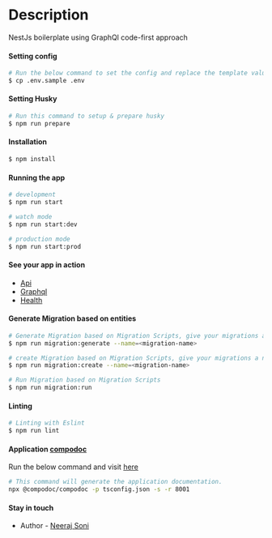 
# Description

NestJs boilerplate using GraphQl code-first approach

#### Setting config

```bash
# Run the below command to set the config and replace the template values with your config values
$ cp .env.sample .env
```

#### Setting Husky

```bash
# Run this command to setup & prepare husky
$ npm run prepare
```

#### Installation

```bash
$ npm install
```

#### Running the app

```bash
# development
$ npm run start

# watch mode
$ npm run start:dev

# production mode
$ npm run start:prod
```

#### See your app in action

 - [Api](http://localhost:3005/api)
 - [Graphql](http://localhost:3005/api/graphql)
 - [Health](http://localhost:3005/api/health)


#### Generate Migration based on entities

```bash
# Generate Migration based on Migration Scripts, give your migrations a name using --name flag (optional)
$ npm run migration:generate --name=<migration-name>

# create Migration based on Migration Scripts, give your migrations a name using --name flag (optional)
$ npm run migration:create --name=<migration-name>

# Run Migration based on Migration Scripts
$ npm run migration:run
```

#### Linting

```bash
# Linting with Eslint
$ npm run lint
```

#### Application [compodoc](https://compodoc.app/)
Run the below command and visit [here](http://127.0.0.1:8001/)
```bash
# This command will generate the application documentation.
npx @compodoc/compodoc -p tsconfig.json -s -r 8001
```

#### Stay in touch

- Author - [Neeraj Soni](neeraj@novo.co)


